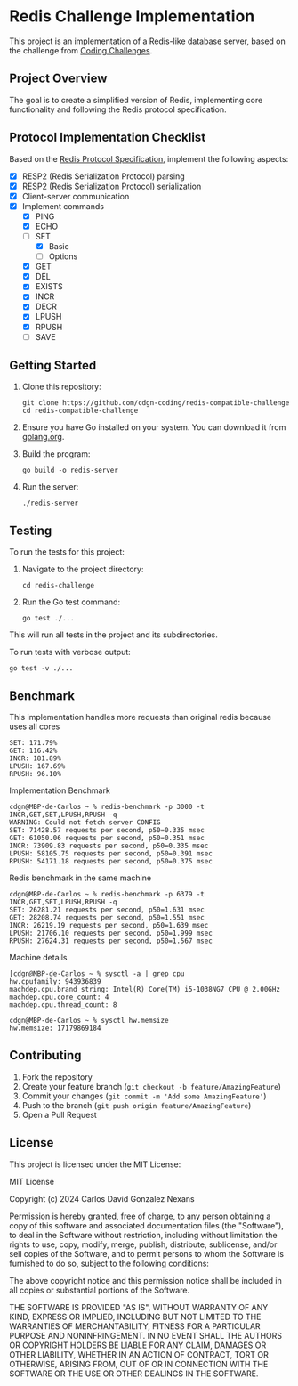 # Redis Challenge Implementation

This project is an implementation of a Redis-like database server, based on the challenge from [Coding Challenges](https://codingchallenges.fyi/challenges/challenge-redis).

## Project Overview

The goal is to create a simplified version of Redis, implementing core functionality and following the Redis protocol specification.

## Protocol Implementation Checklist

Based on the [Redis Protocol Specification](https://redis.io/docs/latest/develop/reference/protocol-spec/), implement the following aspects:

- [x] RESP2 (Redis Serialization Protocol) parsing
- [x] RESP2 (Redis Serialization Protocol) serialization
- [x] Client-server communication
- [x] Implement commands
  - [x] PING
  - [x] ECHO
  - [ ] SET
    - [x] Basic
    - [ ] Options
  - [x] GET
  - [x] DEL
  - [x] EXISTS
  - [x] INCR
  - [x] DECR
  - [x] LPUSH
  - [x] RPUSH
  - [ ] SAVE

## Getting Started

1. Clone this repository:
   ```
   git clone https://github.com/cdgn-coding/redis-compatible-challenge
   cd redis-compatible-challenge
   ```

2. Ensure you have Go installed on your system. You can download it from [golang.org](https://golang.org/).

3. Build the program:
   ```
   go build -o redis-server
   ```

4. Run the server:
   ```
   ./redis-server
   ```

## Testing

To run the tests for this project:

1. Navigate to the project directory:
   ```
   cd redis-challenge
   ```

2. Run the Go test command:
   ```
   go test ./...
   ```

This will run all tests in the project and its subdirectories.

To run tests with verbose output:
```
go test -v ./...
```

## Benchmark

This implementation handles more requests than original redis because uses all cores

```
SET: 171.79%
GET: 116.42%
INCR: 181.89%
LPUSH: 167.69%
RPUSH: 96.10%
```

Implementation Benchmark

```
cdgn@MBP-de-Carlos ~ % redis-benchmark -p 3000 -t INCR,GET,SET,LPUSH,RPUSH -q
WARNING: Could not fetch server CONFIG
SET: 71428.57 requests per second, p50=0.335 msec                   
GET: 61050.06 requests per second, p50=0.351 msec                   
INCR: 73909.83 requests per second, p50=0.335 msec                   
LPUSH: 58105.75 requests per second, p50=0.391 msec                   
RPUSH: 54171.18 requests per second, p50=0.375 msec                   
```

Redis benchmark in the same machine

```
cdgn@MBP-de-Carlos ~ % redis-benchmark -p 6379 -t INCR,GET,SET,LPUSH,RPUSH -q
SET: 26281.21 requests per second, p50=1.631 msec                   
GET: 28208.74 requests per second, p50=1.551 msec                   
INCR: 26219.19 requests per second, p50=1.639 msec                   
LPUSH: 21706.10 requests per second, p50=1.999 msec                   
RPUSH: 27624.31 requests per second, p50=1.567 msec
```

Machine details

```
[cdgn@MBP-de-Carlos ~ % sysctl -a | grep cpu
hw.cpufamily: 943936839
machdep.cpu.brand_string: Intel(R) Core(TM) i5-1038NG7 CPU @ 2.00GHz
machdep.cpu.core_count: 4
machdep.cpu.thread_count: 8

cdgn@MBP-de-Carlos ~ % sysctl hw.memsize
hw.memsize: 17179869184
```

## Contributing

1. Fork the repository
2. Create your feature branch (`git checkout -b feature/AmazingFeature`)
3. Commit your changes (`git commit -m 'Add some AmazingFeature'`)
4. Push to the branch (`git push origin feature/AmazingFeature`)
5. Open a Pull Request

## License

This project is licensed under the MIT License:

MIT License

Copyright (c) 2024 Carlos David Gonzalez Nexans

Permission is hereby granted, free of charge, to any person obtaining a copy
of this software and associated documentation files (the "Software"), to deal
in the Software without restriction, including without limitation the rights
to use, copy, modify, merge, publish, distribute, sublicense, and/or sell
copies of the Software, and to permit persons to whom the Software is
furnished to do so, subject to the following conditions:

The above copyright notice and this permission notice shall be included in all
copies or substantial portions of the Software.

THE SOFTWARE IS PROVIDED "AS IS", WITHOUT WARRANTY OF ANY KIND, EXPRESS OR
IMPLIED, INCLUDING BUT NOT LIMITED TO THE WARRANTIES OF MERCHANTABILITY,
FITNESS FOR A PARTICULAR PURPOSE AND NONINFRINGEMENT. IN NO EVENT SHALL THE
AUTHORS OR COPYRIGHT HOLDERS BE LIABLE FOR ANY CLAIM, DAMAGES OR OTHER
LIABILITY, WHETHER IN AN ACTION OF CONTRACT, TORT OR OTHERWISE, ARISING FROM,
OUT OF OR IN CONNECTION WITH THE SOFTWARE OR THE USE OR OTHER DEALINGS IN THE
SOFTWARE.